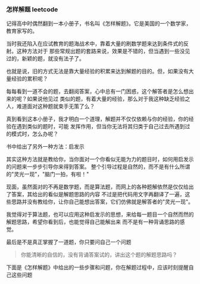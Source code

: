 ### 怎样解题 leetcode

记得高中时偶然翻到一本小册子，书名叫《怎样解题》。它是美国的一个数学家，教育家写的。

当时我还陷入在应试教育的题海战术中，靠着大量的刷数学题来达到条件式的反射。这种方法对于
那些常规出题的套路来说，效果是不错的，但当遇到一些没见过的，新颖的题，就没有法子了。

也就是说，旧的方式无法是靠大量经验的积累来达到解题的目的。但，如果没有大量经验的累积呢？

每每看到一道不会的题，去翻阅答案，心中总有一门困惑，这个解答者是怎么想出来的呢？如果说他见过
类似的题，有着大量的经验，那么对于我这种缺乏经验之人，难道面对这种题就束手无策了么？

真到看到这本小册子，我才明白一个道理，解题并不仅仅依赖与你的经验，你的经验在遇到类似的题时，可能
发挥作用，但当你无法将其归类于自己过去所遇到过的模式时，怎么办呢？

书中给出了另外一种方法：启发示

其实这种方法就是教给你，当你面对一个你看似无能为力的题目时，如何用启发示的问题来一步步引导你来得到答案。
整个引导过程是自然的，而不是有什么所谓的"灵光一现"，"脑门一拍，有啦！"

现面，虽然面对的不再是数学题，而是算法题，而网上的各种题解依然是仅仅给出了答案，其给出的看似是解题思路的内容
不过是把代码用文字再翻译了一遍，这些思路并没有教给你，让你自己能想出答案，它们仿佛就是解答者的"灵光一现"。

我觉得对于算法题，也可以应用这种启发示的思想，来给每一题目一个自然而然的解题思路，希望你看到后，也能觉得自己能解出来
而不是有一种背诵思路的感觉。

最后是不是真正掌握了一道题，你只要问自己一个问题

> 你能清晰的自信的，没有背诵答案试的，讲出这个题的解题思路吗？

下面是《怎样解题》中给出的一些步骤和问题，你在解题过程中，应该时刻提醒自己这些问题

